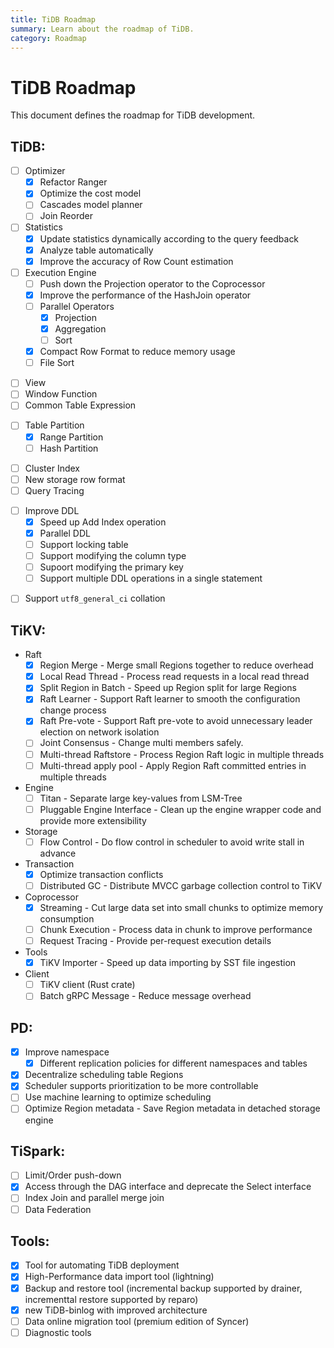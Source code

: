 ```yaml
---
title: TiDB Roadmap
summary: Learn about the roadmap of TiDB.
category: Roadmap
---
```


# TiDB Roadmap

This document defines the roadmap for TiDB development.

## TiDB:

+ [ ] Optimizer
    - [x] Refactor Ranger
    - [x] Optimize the cost model
    - [ ] Cascades model planner
    - [ ] Join Reorder
+ [ ] Statistics
    - [x] Update statistics dynamically according to the query feedback
    - [x] Analyze table automatically
    - [x] Improve the accuracy of Row Count estimation
+ [ ] Execution Engine
    - [ ] Push down the Projection operator to the Coprocessor
    - [x] Improve the performance of the HashJoin operator
    + [ ] Parallel Operators
        - [x] Projection
        - [x] Aggregation
        - [ ] Sort
    - [x] Compact Row Format to reduce memory usage
    - [ ] File Sort
- [ ] View
- [ ] Window Function
- [ ] Common Table Expression
+ [ ] Table Partition
    - [x] Range Partition
    - [ ] Hash Partition
- [ ] Cluster Index
- [ ] New storage row format
- [ ] Query Tracing
+ [ ] Improve DDL
    - [x] Speed up Add Index operation
    - [x] Parallel DDL
    - [ ] Support locking table
    - [ ] Support modifying the column type
    - [ ] Supoort modifying the primary key
    - [ ] Support multiple DDL operations in a single statement
- [ ] Support `utf8_general_ci` collation

## TiKV:

+ Raft
    - [x] Region Merge - Merge small Regions together to reduce overhead
    - [x] Local Read Thread - Process read requests in a local read thread
    - [x] Split Region in Batch - Speed up Region split for large Regions
    - [x] Raft Learner - Support Raft learner to smooth the configuration change process
    - [x] Raft Pre-vote - Support Raft pre-vote to avoid unnecessary leader election on network isolation
    - [ ] Joint Consensus - Change multi members safely.
    - [ ] Multi-thread Raftstore - Process Region Raft logic in multiple threads
    - [ ] Multi-thread apply pool - Apply Region Raft committed entries in multiple threads
+ Engine
    - [ ] Titan - Separate large key-values from LSM-Tree
    - [ ] Pluggable Engine Interface - Clean up the engine wrapper code and provide more extensibility
+ Storage
    - [ ] Flow Control - Do flow control in scheduler to avoid write stall in advance
+ Transaction
    - [x] Optimize transaction conflicts
    - [ ] Distributed GC - Distribute MVCC garbage collection control to TiKV
+ Coprocessor
    - [x] Streaming - Cut large data set into small chunks to optimize memory consumption
    - [ ] Chunk Execution - Process data in chunk to improve performance
    - [ ] Request Tracing - Provide per-request execution details
+ Tools
    - [x] TiKV Importer - Speed up data importing by SST file ingestion
+ Client
    - [ ] TiKV client (Rust crate)
    - [ ] Batch gRPC Message - Reduce message overhead

## PD:

- [x] Improve namespace
    - [x] Different replication policies for different namespaces and tables
- [x] Decentralize scheduling table Regions
- [x] Scheduler supports prioritization to be more controllable
- [ ] Use machine learning to optimize scheduling
- [ ] Optimize Region metadata - Save Region metadata in detached storage engine

## TiSpark:

- [ ] Limit/Order push-down
- [x] Access through the DAG interface and deprecate the Select interface
- [ ] Index Join and parallel merge join
- [ ] Data Federation

## Tools:

- [X] Tool for automating TiDB deployment
- [X] High-Performance data import tool (lightning)
- [X] Backup and restore tool (incremental backup supported by drainer, incrementtal restore supported by reparo)
- [X] new TiDB-binlog with improved architecture
- [ ] Data online migration tool (premium edition of Syncer)
- [ ] Diagnostic tools
